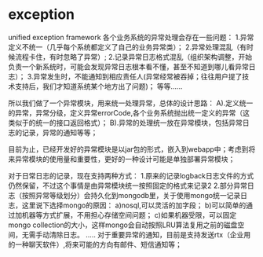 # exception
unified exception framework
各个业务系统的异常处理会存在一些问题：
1.异常定义不统一（几乎每个系统都定义了自己的业务异常类）；
2.异常处理混乱（有时候流程卡住，有时忽略了异常）;
2.记录异常日志格式混乱（组织架构调整，开始负责一个新系统时，可能会发现异常日志根本看不懂，甚至不知道到哪儿看异常日志）；
3.异常发生时，不能通知到相应责任人(异常经常被吞掉；往往用户提了技术支持后，我们才知道系统某个地方出了问题)；
等等……

所以我们做了一个异常模块，用来统一处理异常，总体的设计思路：
A).定义统一的异常，异常分级，定义异常errorCode,各个业务系统抛出统一定义的异常（这类似于的统一的接口返回格式）；
B).异常的处理统一放在异常模块，包括异常日志的记录，异常的通知等等；

目前为止，已经开发好的异常模块是以jar包的形式，嵌入到webapp中；考虑到将来异常模块的使用量和重要性，更好的一种设计可能是单独部署异常模块；

对于日常日志的记录，现在支持两种方式：
1.原来的记录logback日志文件的方式仍然保留，不过这个事情是由异常模块统一按照固定的格式来记录2
2.部分异常日志（按照异常等级划分）会持久化到mongodb里，关于使用mongo统一记录日志，这里说下选择mongo的原因：
  a)nosql,可以灵活的加字段；
  b)可以简单的通过加机器等方式扩展，不用担心存储空间问题；
  c)如果机器受限，可以固定mongo collection的大小，这样mongo会自动按照LRU算法复用之前的磁盘空间，无需手动清除日志。
 .….
对于重要异常的通知，目前是支持发送rtx（企业用的一种聊天软件）,将来可能的方向有邮件、短信通知等；

